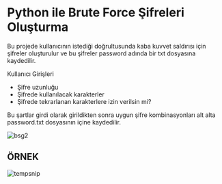 # Python ile Brute Force Şifreleri Oluşturma

Bu projede kullanıcının istediği doğrultusunda kaba kuvvet saldırısı için şifreler oluşturulur ve bu şifreler password adında bir txt dosyasına kaydedilir.

Kullanıcı Girişleri
- Şifre uzunluğu
- Şifrede kullanılacak karakterler
- Şifrede tekrarlanan karakterlere izin verilsin mi?

Bu şartlar girdi olarak girildikten sonra uygun şifre kombinasyonları alt alta password.txt dosyasının içine kaydedilir.

![bsg2](https://github.com/erdiirden/Brute_Force/assets/113932351/686b4286-827f-4b21-ac7c-64caacf63466)

## ÖRNEK
![tempsnip](https://github.com/erdiirden/Brute_Force/assets/113932351/dd9bcea8-bf04-48ad-9bcb-e789fa81e6ab)
